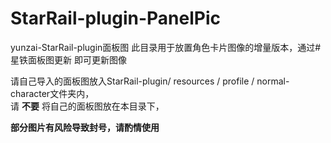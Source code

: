 # StarRail-plugin-PanelPic
yunzai-StarRail-plugin面板图
此目录用于放置角色卡片图像的增量版本，通过#星铁面板图更新 即可更新图像  
  
请自己导入的面板图放入StarRail-plugin/ resources / profile / normal-character文件夹内，  
请 **不要** 将自己的面板图放在本目录下，  

**部分图片有风险导致封号，请酌情使用**

